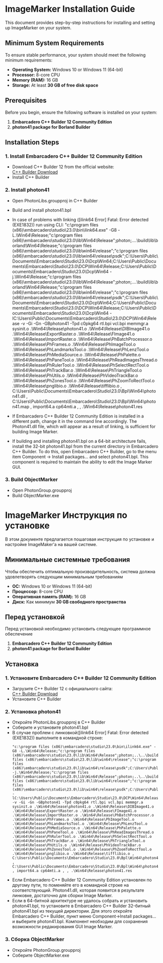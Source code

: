 
# ImageMarker Installation Guide

This document provides step-by-step instructions for installing and setting up ImageMarker on your system.

## Minimum System Requirements

To ensure stable performance, your system should meet the following minimum requirements:

- **Operating System:** Windows 10 or Windows 11 (64-bit)  
- **Processor:** 8-core CPU  
- **Memory (RAM):** 16 GB  
- **Storage:** At least **30 GB of free disk space**  

## Prerequisites

Before you begin, ensure the following software is installed on your system:

1. **Embarcadero C++ Builder 12 Community Edition**  
2. **photon41 package for Borland Builder**  


## Installation Steps

### 1. Install Embarcadero C++ Builder 12 Community Edition

- Download C++ Builder 12 from the official website:  
  [C++ Builder Download](https://www.embarcadero.com/products/cbuilder/starter)
- Install C++ Builder

### 2. Install photon41

- Open PhotonLibs.groupproj in C++ Builder
- Build and install photon41.bpl
- In case of problems with linking ([ilink64 Error] Fatal: Error detected (EXE1832)) run using CLI:
  "c:\program files (x86)\embarcadero\studio\23.0\bin\ilink64.exe" -G8 -L.\Win64\Release;"c:\program files (x86)\embarcadero\studio\23.0\lib\Win64\Release";photon;..\..\build\lib\borland\Win64\Release;"c:\program files (x86)\embarcadero\studio\23.0\lib\win64\release";"c:\program files (x86)\embarcadero\studio\23.0\lib\win64\release\psdk";C:\Users\Public\Documents\Embarcadero\Studio\23.0\Dcp\Win64;C:\Users\Public\Documents\Embarcadero\Studio\23.0\DCP\Win64\Release;C:\Users\Public\Documents\Embarcadero\Studio\23.0\Dcp\Win64 -j.\Win64\Release;"c:\program files (x86)\embarcadero\studio\23.0\lib\Win64\Release";photon;..\..\build\lib\borland\Win64\Release;"c:\program files (x86)\embarcadero\studio\23.0\lib\win64\release";"c:\program files (x86)\embarcadero\studio\23.0\lib\win64\release\psdk";C:\Users\Public\Documents\Embarcadero\Studio\23.0\Dcp\Win64;C:\Users\Public\Documents\Embarcadero\Studio\23.0\DCP\Win64\Release;C:\Users\Public\Documents\Embarcadero\Studio\23.0\Dcp\Win64 -lC:\Users\Public\Documents\Embarcadero\Studio\23.0\DCP\Win64\Release -v -Gi -Gn -GBphoton41 -Tpd c0pkg64 rtl.bpi vcl.bpi memmgr.a sysinit.o .\Win64\Release\photon41.o .\Win64\Release\DIBImage41.o .\Win64\Release\ExportRaster.o .\Win64\Release\FImage41.o .\Win64\Release\ImportRaster.o .\Win64\Release\PhBatchProcessor.o .\Win64\Release\PhFrames.o .\Win64\Release\PhImageTool.o .\Win64\Release\PhLandmarksTool.o .\Win64\Release\PhLenzTool.o .\Win64\Release\PhMediaSource.o .\Win64\Release\PhPalette.o .\Win64\Release\PhPaneTool.o .\Win64\Release\PhReadImagesThread.o .\Win64\Release\PhRulerTool.o .\Win64\Release\PhSelectRectTool.o .\Win64\Release\PhTrackBar.o .\Win64\Release\PhTriangleTool.o .\Win64\Release\PhUtils.o .\Win64\Release\PhVideoTrackBar.o .\Win64\Release\PhZonesTool.o .\Win64\Release\PhZoomToRectTool.o .\Win64\Release\pnglibio.o .\Win64\Release\tifflibio.o , C:\Users\Public\Documents\Embarcadero\Studio\23.0\Bpl\Win64\photon41.dll , C:\Users\Public\Documents\Embarcadero\Studio\23.0\Bpl\Win64\photon41.map , import64.a cp64mti.a , , .\Win64\Release\photon41.res
- If Embarcadero C++ Builder 12 Community Edition is installed in a different path, change it in the command line accordingly.
  The Photon41.dll file, which will appear as a result of linking, is sufficient for building Image Marker.

- If building and installing photon41.bpl on a 64-bit architecture fails, install the 32-bit photon41.bpl from the current directory in Embarcadero C++ Builder.
  To do this, open Embarcadero C++ Builder, go to the menu item Component -> Install packages... and select photon41.bpl.
  This component is required to maintain the ability to edit the Image Marker GUI. 

### 3. Build ObjectMarker

- Open PhotonGroup.groupproj
- Build ObjectMarker.exe


# ImageMarker Инструкция по установке

В этом документе предлагается пошаговая инструкция по установке и настройке ImageMaker'а на вашей системе.

## Минимальные системные требования

Чтобы обеспечить оптимальную производительность, система должна удовлетворять следующим минимальным требованиям

- **ОС:** Windows 10 or Windows 11 (64-bit)  
- **Процессор:** 8-core CPU  
- **Оперативная память (RAM):** 16 GB  
- **Диск:** Как минимум **30 GB свободного пространства**  

## Перед установкой

Перед установкой необходимо установить следующее программное обеспечение

1. **Embarcadero C++ Builder 12 Community Edition**  
2. **photon41 package for Borland Builder**  


## Установка

### 1. Установите Embarcadero C++ Builder 12 Community Edition

- Загрузите C++ Builder 12 с официального сайта:  
  [C++ Builder Download](https://www.embarcadero.com/products/cbuilder/starter)
- Установите C++ Builder

### 2. Установка photon41

- Откройте PhotonLibs.groupproj в C++ Builder
- Соберите и установите photon41.bpl
- В случае проблем с линковкой([ilink64 Error] Fatal: Error detected (EXE1832)) выполните в командной строке:
  ```  
  "c:\program files (x86)\embarcadero\studio\23.0\bin\ilink64.exe" -G8 -L.\Win64\Release;"c:\program files (x86)\embarcadero\studio\23.0\lib\Win64\Release";photon;..\..\build\lib\borland\Win64\Release;"c:\program files (x86)\embarcadero\studio\23.0\lib\win64\release";"c:\program files (x86)\embarcadero\studio\23.0\lib\win64\release\psdk";C:\Users\Public\Documents\Embarcadero\Studio\23.0\Dcp\Win64;C:\Users\Public\Documents\Embarcadero\Studio\23.0\DCP\Win64\Release;C:\Users\Public\Documents\Embarcadero\Studio\23.0\Dcp\Win64 -j.\Win64\Release;"c:\program files (x86)\embarcadero\studio\23.0\lib\Win64\Release";photon;..\..\build\lib\borland\Win64\Release;"c:\program files (x86)\embarcadero\studio\23.0\lib\win64\release";"c:\program files (x86)\embarcadero\studio\23.0\lib\win64\release\psdk";C:\Users\Public\Documents\Embarcadero\Studio\23.0\Dcp\Win64;C:\Users\Public\Documents\Embarcadero\Studio\23.0\DCP\Win64\Release;C:\Users\Public\Documents\Embarcadero\Studio\23.0\Dcp\Win64 -lC:\Users\Public\Documents\Embarcadero\Studio\23.0\DCP\Win64\Release -v -Gi -Gn -GBphoton41 -Tpd c0pkg64 rtl.bpi vcl.bpi memmgr.a sysinit.o .\Win64\Release\photon41.o .\Win64\Release\DIBImage41.o .\Win64\Release\ExportRaster.o .\Win64\Release\FImage41.o .\Win64\Release\ImportRaster.o .\Win64\Release\PhBatchProcessor.o .\Win64\Release\PhFrames.o .\Win64\Release\PhImageTool.o .\Win64\Release\PhLandmarksTool.o .\Win64\Release\PhLenzTool.o .\Win64\Release\PhMediaSource.o .\Win64\Release\PhPalette.o .\Win64\Release\PhPaneTool.o .\Win64\Release\PhReadImagesThread.o .\Win64\Release\PhRulerTool.o .\Win64\Release\PhSelectRectTool.o .\Win64\Release\PhTrackBar.o .\Win64\Release\PhTriangleTool.o .\Win64\Release\PhUtils.o .\Win64\Release\PhVideoTrackBar.o .\Win64\Release\PhZonesTool.o .\Win64\Release\PhZoomToRectTool.o .\Win64\Release\pnglibio.o .\Win64\Release\tifflibio.o , C:\Users\Public\Documents\Embarcadero\Studio\23.0\Bpl\Win64\photon41.dll , C:\Users\Public\Documents\Embarcadero\Studio\23.0\Bpl\Win64\photon41.map , import64.a cp64mti.a , , .\Win64\Release\photon41.res
  ```
- Если Embarcadero C++ Builder 12 Community Edition установлен по другому пути, то поменяйте его в командной строке на соответствующий.
  Photon41.dll, которая появится в результате линковке, достаточно для сборки Image Marker.
- Если в 64-битной архитектуре не удалось собрать и установить photon41.bpl, то установите в Embarcadero C++ Builder 32-битный photon41.bpl из текущей директории.
  Для этого откройте Embarcadero C++ Builder, пункт меню Component->Install packages... и выберите photon41.bpl. Компонент необходим для сохранения возможности редакирования GUI Image Marker. 

### 3. Сборка ObjectMarker

- Откройте PhotonGroup.groupproj
- Соберите ObjectMarker.exe
